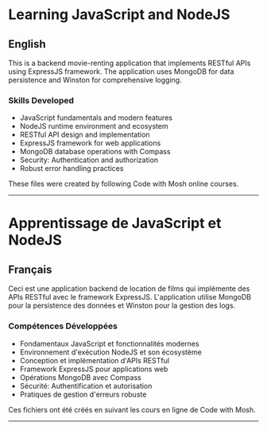 # Learning JavaScript and NodeJS

## English
This is a backend movie-renting application that implements RESTful APIs using ExpressJS framework.
The application uses MongoDB for data persistence and Winston for comprehensive logging.

### Skills Developed
- JavaScript fundamentals and modern features
- NodeJS runtime environment and ecosystem
- RESTful API design and implementation
- ExpressJS framework for web applications
- MongoDB database operations with Compass
- Security: Authentication and authorization
- Robust error handling practices

These files were created by following Code with Mosh online courses.

---

# Apprentissage de JavaScript et NodeJS

## Français
Ceci est une application backend de location de films qui implémente des APIs RESTful avec le framework ExpressJS.
L'application utilise MongoDB pour la persistence des données et Winston pour la gestion des logs.

### Compétences Développées
- Fondamentaux JavaScript et fonctionnalités modernes
- Environnement d'exécution NodeJS et son écosystème
- Conception et implémentation d'APIs RESTful
- Framework ExpressJS pour applications web
- Opérations MongoDB avec Compass
- Sécurité: Authentification et autorisation
- Pratiques de gestion d'erreurs robuste

Ces fichiers ont été créés en suivant les cours en ligne de Code with Mosh.

---
